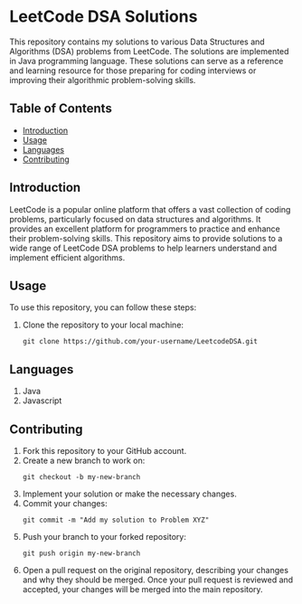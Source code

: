 # LeetCode DSA Solutions

This repository contains my solutions to various Data Structures and Algorithms (DSA) problems from LeetCode. The solutions are implemented in Java programming language. These solutions can serve as a reference and learning resource for those preparing for coding interviews or improving their algorithmic problem-solving skills.

## Table of Contents

- [Introduction](#introduction)
- [Usage](#usage)
- [Languages](#languages)
- [Contributing](#contributing)


## Introduction

LeetCode is a popular online platform that offers a vast collection of coding problems, particularly focused on data structures and algorithms. It provides an excellent platform for programmers to practice and enhance their problem-solving skills. This repository aims to provide solutions to a wide range of LeetCode DSA problems to help learners understand and implement efficient algorithms.

## Usage

To use this repository, you can follow these steps:

1. Clone the repository to your local machine:

   ```shell
   git clone https://github.com/your-username/LeetcodeDSA.git
   ```
## Languages
1. Java
2. Javascript

## Contributing
1. Fork this repository to your GitHub account.
2. Create a new branch to work on:
   ```
   git checkout -b my-new-branch
   ```
3. Implement your solution or make the necessary changes.
4. Commit your changes:
   ```
   git commit -m "Add my solution to Problem XYZ"
   ```
5. Push your branch to your forked repository:
   ```
   git push origin my-new-branch
   ```
6. Open a pull request on the original repository, describing your changes and why they should be merged.
Once your pull request is reviewed and accepted, your changes will be merged into the main repository.

